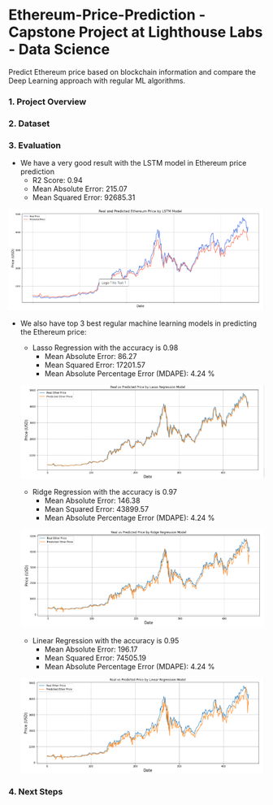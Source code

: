 # Ethereum-Price-Prediction - Capstone Project at Lighthouse Labs - Data Science
Predict Ethereum price based on blockchain information and compare the Deep Learning approach with regular ML algorithms.

### 1. Project Overview


### 2. Dataset

### 3. Evaluation
- We have a very good result with the LSTM model in Ethereum price prediction
  - R2 Score:  0.94
  - Mean Absolute Error:  215.07
  - Mean Squared Error:  92685.31
 
 ![](images/LSTM.PNG)
 
- We also have top 3 best regular machine learning models in predicting the Ethereum price:
  - Lasso Regression with the accuracy is 0.98
    - Mean Absolute Error: 86.27
    - Mean Squared Error: 17201.57
    - Mean Absolute Percentage Error (MDAPE): 4.24 %
    
  ![](images/Lasso.PNG)
  
  - Ridge Regression with the accuracy is 0.97
    - Mean Absolute Error: 146.38
    - Mean Squared Error: 43899.57
    - Mean Absolute Percentage Error (MDAPE): 4.24 %

  ![](images/Ridge.PNG)
  
  - Linear Regression with the accuracy is 0.95
    - Mean Absolute Error: 196.17
    - Mean Squared Error: 74505.19
    - Mean Absolute Percentage Error (MDAPE): 4.24 %

  ![](images/Linear.PNG)
  
### 4. Next Steps
